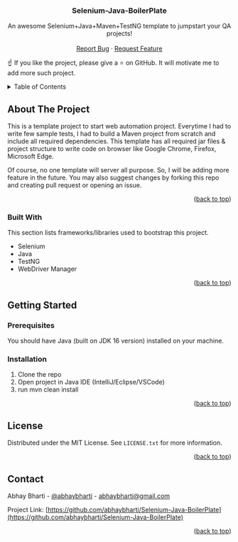 <div>
<h3 align="center">Selenium-Java-BoilerPlate</h3>

 <p align="center">
    An awesome Selenium+Java+Maven+TestNG template to jumpstart your QA projects!
<br>   
<br/>
    <a href="https://github.com/abhaybharti/Selenium-Java-BoilerPlate/issues">Report Bug</a>
    ·
    <a href="https://github.com/abhaybharti/Selenium-Java-BoilerPlate/issues">Request Feature</a>

  </p>
</div>

☝ If you like the project, please give a ⭐ on GitHub. It will motivate me to add more such project.

<!-- TABLE OF CONTENTS -->
<details>
  <summary>Table of Contents</summary>
  <ol>
    <li>
      <a href="#about-the-project">About The Project</a>
      <ul>
        <li><a href="#built-with">Built With</a></li>
      </ul>
    </li>
    <li>
      <a href="#getting-started">Getting Started</a>
      <ul>
        <li><a href="#prerequisites">Prerequisites</a></li>
        <li><a href="#installation">Installation</a></li>
      </ul>
    </li>
    <li><a href="#usage">Usage</a></li>
    <li><a href="#roadmap">Roadmap</a></li>
    <li><a href="#contributing">Contributing</a></li>
    <li><a href="#license">License</a></li>
    <li><a href="#contact">Contact</a></li>
    <li><a href="#acknowledgments">Acknowledgments</a></li>
  </ol>
</details>

<!-- ABOUT THE PROJECT -->
## About The Project
This is a template project to start web automation project. Everytime I had to write few sample tests, I had to build a Maven project from scratch and include all required dependencies. This template has all required jar files & project structure to write code on browser like Google Chrome, Firefox, Microsoft Edge.


Of course, no one template will server all purpose. So, I will be adding more feature in the future. You may also suggest changes by forking this repo and creating pull request or opening an issue.

<p align="right">(<a href="#top">back to top</a>)</p>

### Built With

This section lists frameworks/libraries used to bootstrap this  project. 
* Selenium
* Java
* TestNG
* WebDriver Manager

<p align="right">(<a href="#top">back to top</a>)</p>

<!-- GETTING STARTED -->
## Getting Started

### Prerequisites
You should have Java (built on JDK 16 version) installed on your machine.

### Installation
1. Clone the repo
2. Open project in Java IDE (IntelliJ/Eclipse/VSCode)
3. run mvn clean install

<p align="right">(<a href="#top">back to top</a>)</p>

<!-- LICENSE -->
## License

Distributed under the MIT License. See `LICENSE.txt` for more information.

<p align="right">(<a href="#top">back to top</a>)</p>


<!-- CONTACT -->
## Contact

Abhay Bharti - [@abhaybharti](https://twitter.com/abhaybharti) - abhaybharti@gmail.com

Project Link: [https://github.com/abhaybharti/Selenium-Java-BoilerPlate](https://github.com/abhaybharti/Selenium-Java-BoilerPlate)

<p align="right">(<a href="#top">back to top</a>)</p>